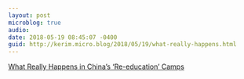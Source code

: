 ```yaml
---
layout: post
microblog: true
audio: 
date: 2018-05-19 08:45:07 -0400
guid: http://kerim.micro.blog/2018/05/19/what-really-happens.html
---
```

[What Really Happens in China’s ‘Re-education’ Camps](http://www.nytimes.com/2018/05/15/opinion/china-re-education-camps.html)
